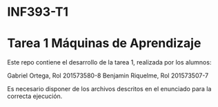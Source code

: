# INF393-T1
# Tarea 1 Máquinas de Aprendizaje

Este repo contiene el desarrollo de la tarea 1, realizada por los alumnos:

Gabriel Ortega, Rol 201573580-8 Benjamin Riquelme, Rol 201573507-7

Es necesario disponer de los archivos descritos en el enunciado para la correcta ejecución.
